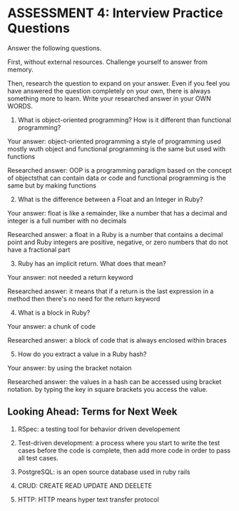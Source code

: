 # ASSESSMENT 4: Interview Practice Questions

Answer the following questions.

First, without external resources. Challenge yourself to answer from memory.

Then, research the question to expand on your answer. Even if you feel you have answered the question completely on your own, there is always something more to learn. Write your researched answer in your OWN WORDS.

1. What is object-oriented programming? How is it different than functional programming?

Your answer: object-oriented programming a style of programming used mostly wuth object and functional programming is the same but used with functions

Researched answer: OOP is a programming paradigm based on the concept of objectsthat can contain data or code and functional programming is the same but by making functions

2. What is the difference between a Float and an Integer in Ruby?

Your answer: float is like a remainder, like a number that has a decimal and integer is a full number with no decimals 

Researched answer: a float in a Ruby is a number that contains a decimal point and
Ruby integers are positive, negative, or zero numbers that do not have a fractional part

3. Ruby has an implicit return. What does that mean?

Your answer: not needed a return keyword

Researched answer: it means that if a return is the last expression in a method then there's no need for the return keyword

4. What is a block in Ruby?

Your answer: a chunk of code

Researched answer: a block of code that is always enclosed within braces

5. How do you extract a value in a Ruby hash?

Your answer: by using the bracket notaion

Researched answer: the values in a hash can be accessed using bracket notation. by typing the key in square brackets you access the value.

## Looking Ahead: Terms for Next Week

1. RSpec: a testing tool for behavior driven developement 

2. Test-driven development: a process where you start to write the test cases before the code is complete, then add more code in order to pass all test cases.

3. PostgreSQL: is an open source database used in ruby rails

4. CRUD: CREATE READ UPDATE AND DEELETE

5. HTTP: HTTP means hyper text transfer protocol 
